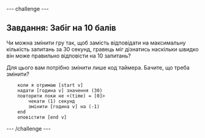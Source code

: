 \--- challenge \---

## Завдання: Забіг на 10 балів

Чи можна змінити гру так, щоб замість відповідати на максимальну кількість запитань за 30 секунд, гравець міг дізнатись наскільки швидко він може правильно відповісти на 10 запитань?

Для цього вам потрібно змінити лише код таймера. Бачите, що треба змінити?

```blocks
    коли я отримаю [start v]
    надати [година v] значення (30)
    повторити поки не <(time) = [0]>        
        чекати (1) секунд
        змінити [година v] на (-1)
    end
    оповістити [end v]
```

\--- /challenge \---
